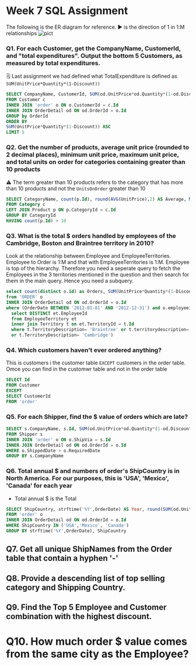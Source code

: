 # Week 7 SQL Assignment

The following is the ER diagram for reference.
▶️ is the direction of 1 in 1:M relationships
![pict](https://documentation.red-gate.com/dms6/files/49646072/49646073/3/1559655630714/ERDiagramNorthwind.png)

### Q1. For each Customer, get the CompanyName, CustomerId, and "total expenditures". Output the bottom 5 Customers, as measured by total expenditures.
🗒️ Last assignment we had defined what TotalExpenditure is defined as ```SUM(UnitPrice*Quantity*(1-Discount))```
```sql
SELECT CompanyName, CustomerId, SUM(od.UnitPrice*od.Quantity*(1-od.Discount)) as TotalExpenditures
FROM Customer c
INNER JOIN 'order' o ON o.CustomerId = c.Id
INNER JOIN OrderDetail od ON od.OrderId = o.Id
GROUP by OrderId
ORDER BY
SUM(UnitPrice*Quantity*(1-Discount)) ASC
LIMIT 5
```

### Q2. Get the number of products, average unit price (rounded to 2 decimal places), minimum unit price, maximum unit price, and total units on order for categories containing greater than 10 products

⚠️ The term greater than 10 products refers to the category that has more than 10 products and not the ```UnitsOnOrder``` greater than 10

```sql
SELECT CategoryName, count(p.Id), round(AVG(UnitPrice),2) AS Average, MIN(UnitPrice) AS MinimumUnitPrice, MAX(UnitPrice) AS MaximumUnitPrice, count(UnitsOnOrder) AS NumberOfProducts, SUM(UnitsOnOrder) AS UnitsOnOrder
FROM Category c
LEFT JOIN Product p ON p.CategoryId = c.Id
GROUP BY CategoryId
HAVING count(p.Id) > 10
```

### Q3. What is the total $ orders handled by employees of the Cambridge, Boston and Braintree territory in 2010? 

Look at the relationship between Employee and EmployeeTerritories. Employee to Order is 1:M and that with EmployeeTerritories is 1:M. Employee is top of the hierarchy. Therefore you need a seperate query to fetch the Employees in the 3 territories mentioned in the question and then search for them in the main query. Hence you need a subquery.
```sql
select count(distinct o.id) as Orders, SUM(UnitPrice*Quantity*(1-Discount)) AS 'Total$'
from 'ORDER' o
INNER JOIN OrderDetail od ON od.OrderId = o.Id
where (OrderDate BETWEEN '2012-01-01' AND '2012-12-31') and o.employeeid in (
  select DISTINCT et.EmployeeId
  from EmployeeTerritory et
  inner join Territory t on et.TerritoryId = t.Id
  where t.TerritoryDescription= 'Braintree' or t.territorydescription= 'Boston' 
  or t.TerritoryDescription= 'Cambridge')
```

### Q4. Which customers haven't ever ordered anything?

This is customers i the customer table ```EXCEPT``` customers in the order table. Omce you can find in the customwr table and not in the order table

```sql
SELECT Id
FROM Customer
EXCEPT
SELECT CustomerId
FROM 'order'
```

### Q5. For each Shipper, find the $ value of orders which are late?

```sql
SELECT s.CompanyName, s.Id, SUM(od.UnitPrice*od.Quantity*(1-od.Discount)) as Value
FROM Shipper s
INNER JOIN 'order' o ON o.ShipVia = s.Id
INNER JOIN OrderDetail od ON od.OrderId = o.Id
WHERE o.ShippedDate > o.RequiredDate
GROUP BY s.CompanyName
```

### Q6. Total annual $ and numbers of  order's ShipCountry is in North America. For our purposes, this is 'USA', 'Mexico', 'Canada' for each year

- Total annual $ is the Total 

```sql
SELECT ShipCountry, strftime('%Y',OrderDate) AS Year, round(SUM(od.UnitPrice*od.Quantity*(1-od.Discount)),1) as TotalAnnualOrders, count(o.Id) as NumberOfOrders
FROM 'order' o
INNER JOIN OrderDetail od ON od.OrderId = o.Id
WHERE ShipCountry IN ('USA','Mexico', 'Canada')
GROUP BY strftime('%Y',OrderDate), ShipCountry
```

## Q7. Get all unique ShipNames from the Order table that contain a hyphen '-'

## Q8. Provide a descending list of top selling category and Shipping Country.

## Q9. Find the Top 5 Employee and Customer combination with the highest discount. 

# Q10. How much order $ value comes from the same city as the Employee?



